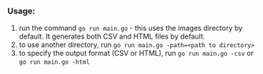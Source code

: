### Usage:
1. run the command `go run main.go` - this uses the images directory by default. It generates both CSV and HTML files by default.
2. to use another directory, run `go run main.go -path=<path to directory>`
3. to specify the output format (CSV or HTML), run `go run main.go -csv` or `go run main.go -html`